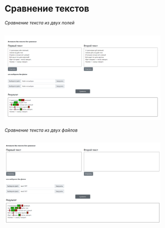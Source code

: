 # Сравнение текстов

###### Сравнение текста из двух полей
![](src/images/text-fields.png)

###### Сравнение текста из двух файлов
![](src/images/files.png)

